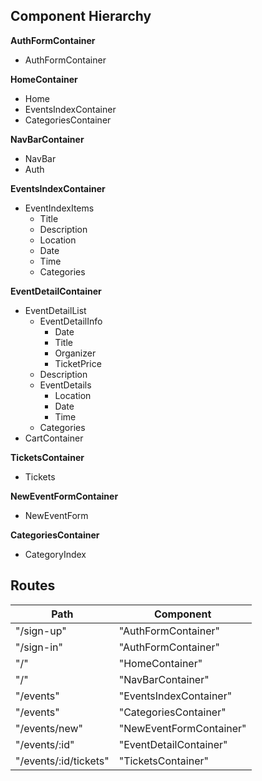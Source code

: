 ## Component Hierarchy

**AuthFormContainer**
* AuthFormContainer

**HomeContainer**
* Home
* EventsIndexContainer
* CategoriesContainer

**NavBarContainer**
* NavBar
* Auth

**EventsIndexContainer**
* EventIndexItems
   * Title
   * Description
   * Location
   * Date
   * Time
   * Categories

**EventDetailContainer**
* EventDetailList
  * EventDetailInfo
    * Date
    * Title
    * Organizer
    * TicketPrice
  * Description
  * EventDetails
    * Location
    * Date
    * Time
  * Categories
* CartContainer

**TicketsContainer**
* Tickets

**NewEventFormContainer**
* NewEventForm

**CategoriesContainer**
* CategoryIndex

## Routes

| Path                    | Component  
|-------------------------|------------
| "/sign-up"              | "AuthFormContainer"   
| "/sign-in"              | "AuthFormContainer"     
| "/"                     | "HomeContainer"     
| "/"                     | "NavBarContainer"     
| "/events"               | "EventsIndexContainer"     
| "/events"               | "CategoriesContainer"     
| "/events/new"           | "NewEventFormContainer"     
| "/events/:id"           | "EventDetailContainer"     
| "/events/:id/tickets"   | "TicketsContainer"     
